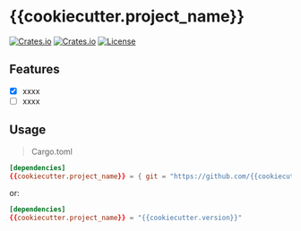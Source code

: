 # {{cookiecutter.project_name}}

[![Crates.io](https://img.shields.io/crates/v/{{cookiecutter.project_name}})](https://crates.io/crates/{{cookiecutter.project_name}})
[![Crates.io](https://img.shields.io/crates/d/{{cookiecutter.project_name}})](https://crates.io/crates/{{cookiecutter.project_name}})
[![License](https://img.shields.io/crates/l/{{cookiecutter.project_name}})](LICENSE-MIT)

## Features

- [x] xxxx
- [ ] xxxx

## Usage

> Cargo.toml

```toml
[dependencies]
{{cookiecutter.project_name}} = { git = "https://github.com/{{cookiecutter.code_hosting_username}}/{{cookiecutter.project_name}}.git" }
```

or:

```toml
[dependencies]
{{cookiecutter.project_name}} = "{{cookiecutter.version}}"
```
